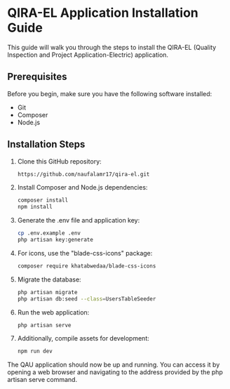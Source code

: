 # QIRA-EL Application Installation Guide

This guide will walk you through the steps to install the QIRA-EL (Quality Inspection and Project Application-Electric) application.

## Prerequisites

Before you begin, make sure you have the following software installed:

- Git
- Composer
- Node.js

## Installation Steps

1. Clone this GitHub repository:

    ```sh
    https://github.com/naufalamr17/qira-el.git
    ```

2. Install Composer and Node.js dependencies:

    ```sh
    composer install
    npm install
    ```

3. Generate the .env file and application key:

    ```sh
    cp .env.example .env
    php artisan key:generate
    ```

4. For icons, use the "blade-css-icons" package:

    ```sh
    composer require khatabwedaa/blade-css-icons
    ```

5. Migrate the database:

    ```sh
    php artisan migrate
    php artisan db:seed --class=UsersTableSeeder
    ```

6. Run the web application:

    ```sh
    php artisan serve
    ```

7. Additionally, compile assets for development:

    ```sh
    npm run dev
    ```

The QAU application should now be up and running. You can access it by opening a web browser and navigating to the address provided by the php artisan serve command.
